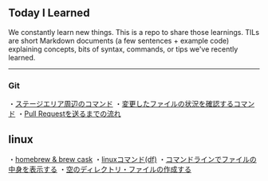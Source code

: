 ## Today I Learned
We constantly learn new things. This is a repo to share those learnings. TILs are short Markdown documents (a few sentences + example code) explaining concepts, bits of syntax, commands, or tips we've recently learned.

----

 ### Git
・[ステージエリア周辺のコマンド](https://github.com/HiroNonoyama/training/blob/master/git/git_command1.md)
・[変更したファイルの状況を確認するコマンド](https://github.com/HiroNonoyama/training/blob/master/git/git_command2.md)
・[Pull Requestを送るまでの流れ](https://github.com/HiroNonoyama/training/blob/master/git/git_command3.md)

## linux
・[homebrew & brew cask](https://github.com/HiroNonoyama/training/blob/master/git/git_command1.md)
・[linuxコマンド(df)](https://github.com/HiroNonoyama/training/blob/master/git/git_command1.md)
・[コマンドラインでファイルの中身を表示する](https://github.com/HiroNonoyama/training/blob/master/git/git_command1.md)
・[空のディレクトリ・ファイルの作成する](https://github.com/HiroNonoyama/training/blob/master/git/git_command1.md)
